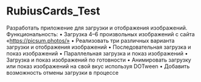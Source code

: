 # RubiusCards_Test

Разработать приложение для загрузки и отображения изображений.
Функциональность:
• Загрузка 4–6 произвольных изображений с сайта «https://picsum.photos/»
• Реализовать три различных варианта загрузки и отображения изображений
• Последовательная загрузка и показ изображений
• Параллельная загрузка и показ изображений
• Загрузка и показ изображений по готовности
• Анимировать загрузку или показ изображений на свой вкус используя DOTween
• Добавить возможность отмены загрузки в процессе
